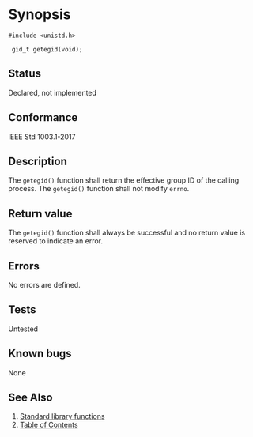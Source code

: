 # Synopsis 
`#include <unistd.h>`</br>

` gid_t getegid(void);`</br>

## Status
Declared, not implemented
## Conformance
IEEE Std 1003.1-2017
## Description


The `getegid()` function shall return the effective group ID of the calling process. The `getegid()` function shall not modify `errno`.


## Return value


The `getegid()` function shall always be successful and no return value is reserved to indicate an error.

## Errors


No errors are defined.


## Tests

Untested

## Known bugs

None

## See Also 
1. [Standard library functions](../README.md)
2. [Table of Contents](../../../README.md)
